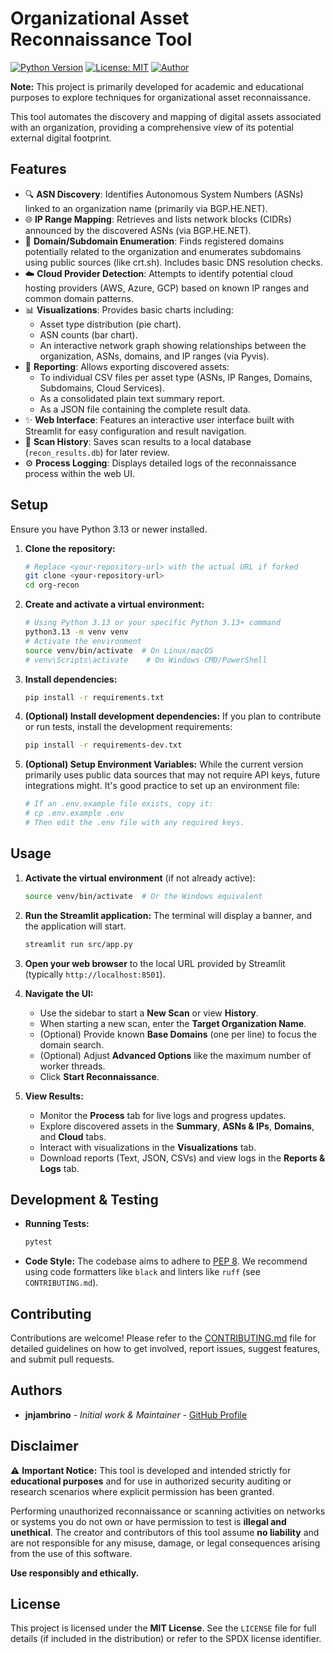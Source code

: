 # Organizational Asset Reconnaissance Tool

[![Python Version](https://img.shields.io/badge/python-3.13+-blue.svg)](https://www.python.org/)
[![License: MIT](https://img.shields.io/badge/License-MIT-yellow.svg)](https://opensource.org/licenses/MIT)
[![Author](https://img.shields.io/badge/Author-jnjambrino-brightgreen.svg)](https://github.com/jnjambrino)

**Note:** This project is primarily developed for academic and educational purposes to explore techniques for organizational asset reconnaissance.

This tool automates the discovery and mapping of digital assets associated with an organization, providing a comprehensive view of its potential external digital footprint.

## Features

*   🔍 **ASN Discovery**: Identifies Autonomous System Numbers (ASNs) linked to an organization name (primarily via BGP.HE.NET).
*   🌐 **IP Range Mapping**: Retrieves and lists network blocks (CIDRs) announced by the discovered ASNs (via BGP.HE.NET).
*   🔗 **Domain/Subdomain Enumeration**: Finds registered domains potentially related to the organization and enumerates subdomains using public sources (like crt.sh). Includes basic DNS resolution checks.
*   ☁️ **Cloud Provider Detection**: Attempts to identify potential cloud hosting providers (AWS, Azure, GCP) based on known IP ranges and common domain patterns.
*   📊 **Visualizations**: Provides basic charts including:
    *   Asset type distribution (pie chart).
    *   ASN counts (bar chart).
    *   An interactive network graph showing relationships between the organization, ASNs, domains, and IP ranges (via Pyvis).
*   📄 **Reporting**: Allows exporting discovered assets:
    *   To individual CSV files per asset type (ASNs, IP Ranges, Domains, Subdomains, Cloud Services).
    *   As a consolidated plain text summary report.
    *   As a JSON file containing the complete result data.
*   ✨ **Web Interface**: Features an interactive user interface built with Streamlit for easy configuration and result navigation.
*   💾 **Scan History**: Saves scan results to a local database (`recon_results.db`) for later review.
*   ⚙️ **Process Logging**: Displays detailed logs of the reconnaissance process within the web UI.

## Setup

Ensure you have Python 3.13 or newer installed.

1.  **Clone the repository:**
    ```bash
    # Replace <your-repository-url> with the actual URL if forked
    git clone <your-repository-url>
    cd org-recon
    ```

2.  **Create and activate a virtual environment:**
    ```bash
    # Using Python 3.13 or your specific Python 3.13+ command
    python3.13 -m venv venv
    # Activate the environment
    source venv/bin/activate  # On Linux/macOS
    # venv\Scripts\activate    # On Windows CMD/PowerShell
    ```

3.  **Install dependencies:**
    ```bash
    pip install -r requirements.txt
    ```

4.  **(Optional) Install development dependencies:**
    If you plan to contribute or run tests, install the development requirements:
    ```bash
    pip install -r requirements-dev.txt
    ```

5.  **(Optional) Setup Environment Variables:**
    While the current version primarily uses public data sources that may not require API keys, future integrations might. It's good practice to set up an environment file:
    ```bash
    # If an .env.example file exists, copy it:
    # cp .env.example .env
    # Then edit the .env file with any required keys.
    ```

## Usage

1.  **Activate the virtual environment** (if not already active):
    ```bash
    source venv/bin/activate  # Or the Windows equivalent
    ```

2.  **Run the Streamlit application:**
    The terminal will display a banner, and the application will start.
    ```bash
    streamlit run src/app.py
    ```

3.  **Open your web browser** to the local URL provided by Streamlit (typically `http://localhost:8501`).

4.  **Navigate the UI:**
    *   Use the sidebar to start a **New Scan** or view **History**.
    *   When starting a new scan, enter the **Target Organization Name**.
    *   (Optional) Provide known **Base Domains** (one per line) to focus the domain search.
    *   (Optional) Adjust **Advanced Options** like the maximum number of worker threads.
    *   Click **Start Reconnaissance**.

5.  **View Results:**
    *   Monitor the **Process** tab for live logs and progress updates.
    *   Explore discovered assets in the **Summary**, **ASNs & IPs**, **Domains**, and **Cloud** tabs.
    *   Interact with visualizations in the **Visualizations** tab.
    *   Download reports (Text, JSON, CSVs) and view logs in the **Reports & Logs** tab.

## Development & Testing

*   **Running Tests:**
    ```bash
    pytest
    ```
*   **Code Style:** The codebase aims to adhere to [PEP 8](https://www.python.org/dev/peps/pep-0008/). We recommend using code formatters like `black` and linters like `ruff` (see `CONTRIBUTING.md`).

## Contributing

Contributions are welcome! Please refer to the [CONTRIBUTING.md](CONTRIBUTING.md) file for detailed guidelines on how to get involved, report issues, suggest features, and submit pull requests.

## Authors

*   **jnjambrino** - *Initial work & Maintainer* - [GitHub Profile](https://github.com/jnjambrino)

## Disclaimer

⚠️ **Important Notice:** This tool is developed and intended strictly for **educational purposes** and for use in authorized security auditing or research scenarios where explicit permission has been granted. 

Performing unauthorized reconnaissance or scanning activities on networks or systems you do not own or have permission to test is **illegal and unethical**. The creator and contributors of this tool assume **no liability** and are not responsible for any misuse, damage, or legal consequences arising from the use of this software. 

**Use responsibly and ethically.**

## License

This project is licensed under the **MIT License**. See the `LICENSE` file for full details (if included in the distribution) or refer to the SPDX license identifier.